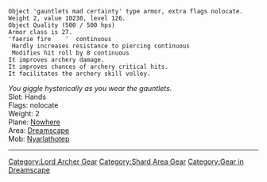     Object 'gauntlets mad certainty' type armor, extra flags nolocate.
    Weight 2, value 10230, level 126.
    Object Quality (500 / 500 hps)
    Armor class is 27.
    'faerie fire    '  continuous
     Hardly increases resistance to piercing continuous
     Modifies hit roll by 8 continuous
    It improves archery damage.
    It improves chances of archery critical hits.
    It facilitates the archery skill volley.

*You giggle hysterically as you wear the gauntlets.*  
Slot: Hands  
Flags: nolocate  
Weight: 2  
Plane: [Nowhere](:Category:Nowhere "wikilink")  
Area: [Dreamscape](:Category:Dreamscape "wikilink")  
Mob: [Nyarlathotep](Nyarlathotep "wikilink")  

------------------------------------------------------------------------

[Category:Lord Archer Gear](Category:Lord_Archer_Gear "wikilink")
[Category:Shard Area Gear](Category:Shard_Area_Gear "wikilink")
[Category:Gear in Dreamscape](Category:Gear_in_Dreamscape "wikilink")
